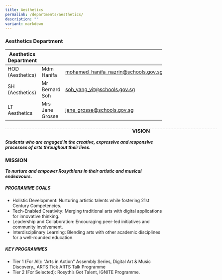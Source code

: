 ```yaml
---
title: Aesthetics
permalink: /departments/aesthetics/
description: ""
variant: markdown
---
```

### Aesthetics Department

| Aesthetics Department |  | |
| -------- | -------- | -------- |
| HOD (Aesthetics) | Mdm Hanifa | mohamed_hanifa_nazrin@schools.gov.sg |
| SH (Aesthetics) | Mr Bernard Soh | soh_yang_yit@schools.gov.sg |
| LT Aesthetics | Mrs Jane Grosse |  jane_grosse@schools.gov.sg |

<div style="line-height: 19.6px; width: 408px; float: left;"><div style="margin-top: 8px; margin-bottom: 8px; line-height: 19.6px; width: 680px; border-bottom: 1px dashed rgb(204, 204, 204); height: 1px; clear: both;"></div></div>

### VISION
***Students who are engaged in the creative, expressive and responsive processes of arts throughout their lives.***

### MISSION
***To nurture and empower Rosythians in their artistic and musical endeavours.***

##### PROGRAMME GOALS
* Holistic Development: Nurturing artistic talents while fostering 21st Century Competencies.
* Tech-Enabled Creativity: Merging traditional arts with digital applications for innovative thinking.
* Leadership and Collaboration: Encouraging peer-led initiatives and community involvement.
* Interdisciplinary Learning: Blending arts with other academic disciplines for a well-rounded education.

##### KEY PROGRAMMES
* Tier 1 (For All): "Arts in Action" Assembly Series, Digital Art &amp; Music Discovery., ARTS Tick ARTS Talk Programme
* Tier 2 (For Selected): Rosyth’s Got Talent, IGNITE Programme.

